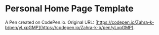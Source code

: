 # Personal Home Page  Template

A Pen created on CodePen.io. Original URL: [https://codepen.io/Zahra-k-b/pen/yLxpGMP](https://codepen.io/Zahra-k-b/pen/yLxpGMP).

